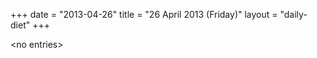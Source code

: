 +++
date = "2013-04-26"
title = "26 April 2013 (Friday)"
layout = "daily-diet"
+++

<p>&lt;no entries&gt;</p>